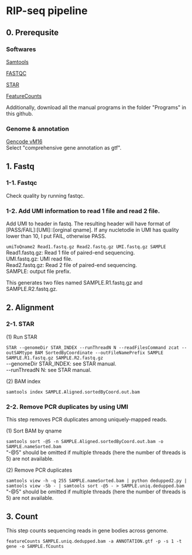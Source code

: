 # RIP-seq pipeline

## 0. Prerequsite

### Softwares
[Samtools](http://www.htslib.org/)

[FASTQC](https://www.bioinformatics.babraham.ac.uk/projects/fastqc/)

[STAR](https://github.com/alexdobin/STAR)

[FeatureCounts](http://subread.sourceforge.net/)

Additionally, download all the manual programs in the folder "Programs" in this github.

### Genome & annotation
[Gencode vM16](https://www.gencodegenes.org/mouse/release_M16.html)\
Select "comprehensive gene annotation as gtf".

## 1. Fastq

### 1-1. Fastqc
Check quality by running fastqc.

### 1-2. Add UMI information to read 1 file and read 2 file.
Add UMI to header in fastq. The resulting header will have format of [PASS/FAIL]:[UMI]::[orginal qname]. If any nucletodie in UMI has quality lower than 10, I put FAIL, otherwise PASS.

`umiToQname2 Read1.fastq.gz Read2.fastq.gz UMI.fastq.gz SAMPLE`\
Read1.fastq.gz: Read 1 file of paired-end sequencing.\
UMI.fastq.gz: UMI read file.\
Read2.fastq.gz: Read 2 file of paired-end sequencing.\
SAMPLE: output file prefix.

This generates two files named SAMPLE.R1.fastq.gz and SAMPLE.R2.fastq.gz.

## 2. Alignment

### 2-1. STAR

(1) Run STAR

`STAR --genomeDir STAR_INDEX --runThreadN N --readFilesCommand zcat --outSAMtype BAM SortedByCoordinate --outFileNamePrefix SAMPLE SAMPLE.R1.fastq.gz SAMPLE.R2.fastq.gz`\
--genomeDir STAR_INDEX: see STAR manual.\
--runThreadN N: see STAR manual.

(2) BAM index

`samtools index SAMPLE.Aligned.sortedByCoord.out.bam`

### 2-2. Remove PCR duplicates by using UMI
This step removes PCR duplicates among uniquely-mapped reads.

(1) Sort BAM by qname

`samtools sort -@5 -n SAMPLE.Aligned.sortedByCoord.out.bam -o SAMPLE.nameSorted.bam`\
"-@5" should be omitted if multiple threads (here the number of threads is 5) are not available.

(2) Remove PCR duplicates 

`samtools view -h -q 255 SAMPLE.nameSorted.bam | python dedupped2.py | samtools view -Sb - | samtools sort -@5 - > SAMPLE.uniq.dedupped.bam`\
"-@5" should be omitted if multiple threads (here the number of threads is 5) are not available.

## 3. Count
This step counts sequencing reads in gene bodies across genome.

`featureCounts SAMPLE.uniq.dedupped.bam -a ANNOTATION.gtf -p -s 1 -t gene -o SAMPLE.fCounts`

